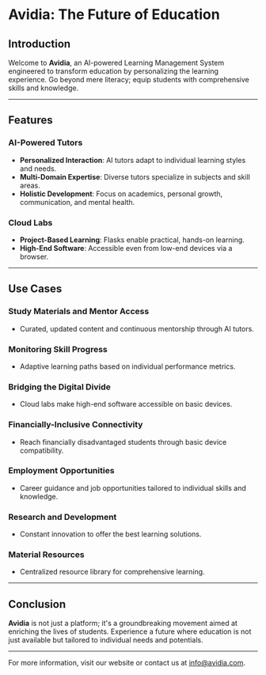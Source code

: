 # Avidia: The Future of Education

## Introduction

Welcome to **Avidia**, an AI-powered Learning Management System engineered to transform education by personalizing the learning experience. Go beyond mere literacy; equip students with comprehensive skills and knowledge.

---

## Features

### AI-Powered Tutors

- **Personalized Interaction**: AI tutors adapt to individual learning styles and needs.
- **Multi-Domain Expertise**: Diverse tutors specialize in subjects and skill areas.
- **Holistic Development**: Focus on academics, personal growth, communication, and mental health.

### Cloud Labs

- **Project-Based Learning**: Flasks enable practical, hands-on learning.
- **High-End Software**: Accessible even from low-end devices via a browser.

---

## Use Cases

### Study Materials and Mentor Access

- Curated, updated content and continuous mentorship through AI tutors.

### Monitoring Skill Progress

- Adaptive learning paths based on individual performance metrics.

### Bridging the Digital Divide

- Cloud labs make high-end software accessible on basic devices.

### Financially-Inclusive Connectivity

- Reach financially disadvantaged students through basic device compatibility.

### Employment Opportunities

- Career guidance and job opportunities tailored to individual skills and knowledge.

### Research and Development

- Constant innovation to offer the best learning solutions.

### Material Resources

- Centralized resource library for comprehensive learning.

---

## Conclusion

**Avidia** is not just a platform; it's a groundbreaking movement aimed at enriching the lives of students. Experience a future where education is not just available but tailored to individual needs and potentials.

---

For more information, visit our website or contact us at [info@avidia.com](mailto:info@avidia.com).

